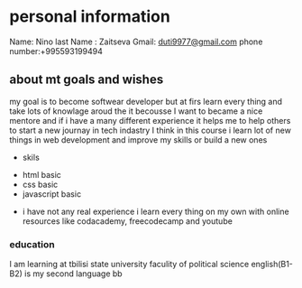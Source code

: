 # personal information
Name: Nino 
last Name : Zaitseva
Gmail: duti9977@gmail.com
phone number:+995593199494
## about mt goals and wishes
my goal is to become softwear developer but at firs learn every thing and take lots of knowlage  aroud the it becousse I want to became a  nice mentore and if i have a many different experience it helps me to  help others to start a new journay in tech indastry I think in this course i learn lot of new things in web development and improve my skills or build a new ones
- skils
* html  basic
* css basic
* javascript basic
 - i have not any real experience i learn every thing on my own with online  resources like codacademy, freecodecamp and youtube
### education
I am learning at tbilisi state university faculity of political science 
english(B1-B2) is my second language
bb 
